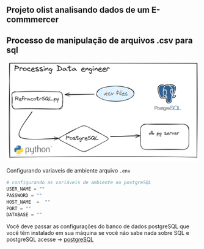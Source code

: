 ## Projeto olist analisando dados de um E-commmercer



## Processo de manipulação de arquivos .csv para sql 
<img src="image/processing_data_enginner.png">






Configurando variaveis de ambiente arquivo `.env` 
```python
# configurando as variáveis de ambiente no postgreSQL
USER_NAME = ""
PASSWORD = ""
HOST_NAME  =  ""
PORT = ""
DATABASE = "" 
```

Você deve passar as configurações do banco de dados postgreSQL que você têm instalado em sua máquina
se você não sabe nada sobre SQL e postgreSQL acesse -> <a href="https://www.postgresql.org/">postgreSQL</a> 



